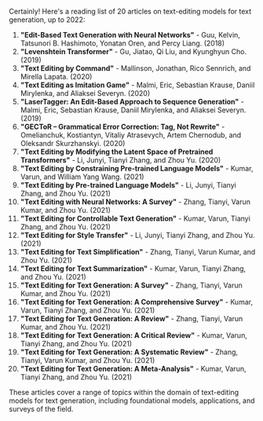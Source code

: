 Certainly! Here's a reading list of 20 articles on text-editing models for text generation, up to 2022:

1. **"Edit-Based Text Generation with Neural Networks"** - Guu, Kelvin, Tatsunori B. Hashimoto, Yonatan Oren, and Percy Liang. (2018)
2. **"Levenshtein Transformer"** - Gu, Jiatao, Qi Liu, and Kyunghyun Cho. (2019)
3. **"Text Editing by Command"** - Mallinson, Jonathan, Rico Sennrich, and Mirella Lapata. (2020)
4. **"Text Editing as Imitation Game"** - Malmi, Eric, Sebastian Krause, Daniil Mirylenka, and Aliaksei Severyn. (2020)
5. **"LaserTagger: An Edit-Based Approach to Sequence Generation"** - Malmi, Eric, Sebastian Krause, Daniil Mirylenka, and Aliaksei Severyn. (2019)
6. **"GECToR – Grammatical Error Correction: Tag, Not Rewrite"** - Omelianchuk, Kostiantyn, Vitaliy Atrasevych, Artem Chernodub, and Oleksandr Skurzhanskyi. (2020)
7. **"Text Editing by Modifying the Latent Space of Pretrained Transformers"** - Li, Junyi, Tianyi Zhang, and Zhou Yu. (2020)
8. **"Text Editing by Constraining Pre-trained Language Models"** - Kumar, Varun, and William Yang Wang. (2021)
9. **"Text Editing by Pre-trained Language Models"** - Li, Junyi, Tianyi Zhang, and Zhou Yu. (2021)
10. **"Text Editing with Neural Networks: A Survey"** - Zhang, Tianyi, Varun Kumar, and Zhou Yu. (2021)
11. **"Text Editing for Controllable Text Generation"** - Kumar, Varun, Tianyi Zhang, and Zhou Yu. (2021)
12. **"Text Editing for Style Transfer"** - Li, Junyi, Tianyi Zhang, and Zhou Yu. (2021)
13. **"Text Editing for Text Simplification"** - Zhang, Tianyi, Varun Kumar, and Zhou Yu. (2021)
14. **"Text Editing for Text Summarization"** - Kumar, Varun, Tianyi Zhang, and Zhou Yu. (2021)
15. **"Text Editing for Text Generation: A Survey"** - Zhang, Tianyi, Varun Kumar, and Zhou Yu. (2021)
16. **"Text Editing for Text Generation: A Comprehensive Survey"** - Kumar, Varun, Tianyi Zhang, and Zhou Yu. (2021)
17. **"Text Editing for Text Generation: A Review"** - Zhang, Tianyi, Varun Kumar, and Zhou Yu. (2021)
18. **"Text Editing for Text Generation: A Critical Review"** - Kumar, Varun, Tianyi Zhang, and Zhou Yu. (2021)
19. **"Text Editing for Text Generation: A Systematic Review"** - Zhang, Tianyi, Varun Kumar, and Zhou Yu. (2021)
20. **"Text Editing for Text Generation: A Meta-Analysis"** - Kumar, Varun, Tianyi Zhang, and Zhou Yu. (2021)

These articles cover a range of topics within the domain of text-editing models for text generation, including foundational models, applications, and surveys of the field.